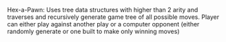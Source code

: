 Hex-a-Pawn: Uses tree data structures with higher than 2 arity and traverses and recursively generate game tree of all possible moves. Player can either play against another play or a computer opponent (either randomly generate or one built to make only winning moves)

